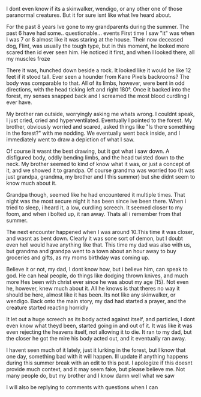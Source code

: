 I dont even know if its a skinwalker, wendigo, or any other one of those paranormal creatures. But it for sure isnt like what Ive heard about. 

For the past 8 years Ive gone to my grandparents during the summer. The past 6 have had some.. questionable... events First time I saw "it" was when I was 7 or 8 almost like it was staring at the house. Their now deceased dog, Flint, was usually the tough type, but in this moment, he looked more scared then id ever seen him. He noticed it first, and when I looked there, all my muscles froze

There it was, hunched down beside a rock. It looked like it would be like 12 feet if it stood tall. Ever seen a hounder from Kane Pixels backrooms? The body was comparable to that. All of its limbs, however, were bent in odd directions, with the head ticking left and right 180°. Once it backed into the forest, my senses snapped back and I screamed the most blood curdling I ever have.

My brother ran outside, worryingly asking me whats wrong. I couldnt speak, I just cried, cried and hyperventilated. Eventually I pointed to the forest. My brother, obviously worried and scared, asked things like "Is there something in the forest?" with me nodding. We eventually went back inside, and I immediately went to draw a depiction of what I saw. 

Of course it wasnt the best drawing, but it got what i saw down. A disfigured body, oddly bending limbs, and the head twisted down to the neck. My brother seemed to kind of know what it was, or just a concept of it, and we showed it to grandpa. Of course grandma was worried too (It was just grandpa, grandma, my brother and I this summer) but she didnt seem to know much about it.

Grandpa though, seemed like he had encountered it multiple times. That night was the most secure night it has been since ive been there. When i tried to sleep, i heard it, a low, curdling screech. It seemed closer to my foom, and when i bolted up, it ran away. Thats all i remember from that summer. 

The next encounter happened when I was around 10.This time it was closer, and wasnt as bent down. Clearly it was sone sort of demon, but I doubt even hell would have anything like that. This time my dad was also with us, but grandma and grandpa went to a town about an hour away to buy groceries and gifts, as my moms birthday was coming up.

Believe it or not, my dad, I dont know how, but i believe him, can speak to god. He can heal people, do things like dodging thrown knives, and much more Hes been with christ ever since he was about my age (15). Not even he, however, knew much about it. All he knows is that theres no way it should be here, almost like it has been. Its not like any skinwalker, or wendigo. Back onto the main story, my dad had started a prayer, and the creature started reacting horridly

It let out a huge screech as its body acted against itself, and particles, I dont even know what theyd been, started going in and out of it. It was like it was even rejecting the heavens itself, not allowing it to die. It ran to my dad, but the closer he got the mire his body acted out, and it eventually ran away.

I havent seen much of it lately, just it lurking in the forest, but I know that one day, something bad with it will happen. Ill update if anything happens during this summer break with an edit to this post. I apologize if this doesnt provide much context, and it may seem fake, but please believe me. Not many people do, but my brother and I know damn well what we saw

I will also be replying to comments with questions when I can
